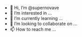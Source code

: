 - 👋 Hi, I’m @supernovave
- 👀 I’m interested in ...
- 🌱 I’m currently learning ...
- 💞️ I’m looking to collaborate on ...
- 📫 How to reach me ...

<!---
supernovave/supernovave is a ✨ special ✨ repository because its `README.md` (this file) appears on your GitHub profile.
You can click the Preview link to take a look at your changes.
--->
